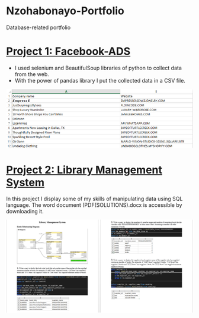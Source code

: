 # Nzohabonayo-Portfolio
Database-related portfolio

# [Project 1: Facebook-ADS](https://github.com/roberto-nzo/Facebook-ADS)
- I used selenium and BeautifulSoup libraries of python to collect data from the web.
- With the power of pandas library I put the collected data in a CSV file.

![](/images/CompanyNames_Websites.PNG)

# [Project 2: Library Management System](https://github.com/roberto-nzo/Library-Management-System)
In this project I display some of my skills of manipulating data using SQL language.
The word document (PDF(SOLUTIONS).docx is accessible by downloading it.

![](/images/Sample_MySQL.PNG)
